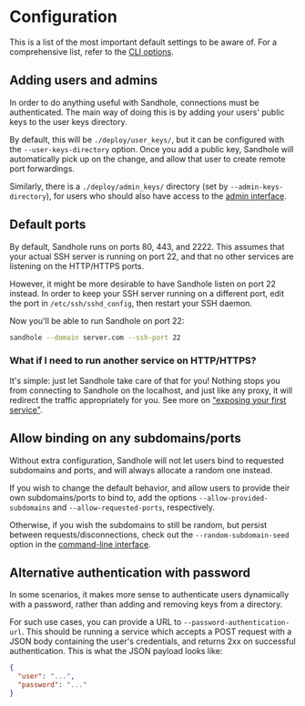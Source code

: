 # Configuration

This is a list of the most important default settings to be aware of. For a comprehensive list, refer to the [CLI options](./cli.md).

## Adding users and admins

In order to do anything useful with Sandhole, connections must be authenticated. The main way of doing this is by adding your users' public keys to the user keys directory.

By default, this will be `./deploy/user_keys/`, but it can be configured with the `--user-keys-directory` option. Once you add a public key, Sandhole will automatically pick up on the change, and allow that user to create remote port forwardings.

Similarly, there is a `./deploy/admin_keys/` directory (set by `--admin-keys-directory`), for users who should also have access to the [admin interface](./admin_interface.md).

## Default ports

By default, Sandhole runs on ports 80, 443, and 2222. This assumes that your actual SSH server is running on port 22, and that no other services are listening on the HTTP/HTTPS ports.

However, it might be more desirable to have Sandhole listen on port 22 instead. In order to keep your SSH server running on a different port, edit the port in `/etc/ssh/sshd_config`, then restart your SSH daemon.

Now you'll be able to run Sandhole on port 22:

```bash
sandhole --domain server.com --ssh-port 22
```

### What if I need to run another service on HTTP/HTTPS?

It's simple: just let Sandhole take care of that for you! Nothing stops you from connecting to Sandhole on the localhost, and just like any proxy, it will redirect the traffic appropriately for you. See more on ["exposing your first service"](./exposing_your_first_service.md).

## Allow binding on any subdomains/ports

Without extra configuration, Sandhole will not let users bind to requested subdomains and ports, and will always allocate a random one instead.

If you wish to change the default behavior, and allow users to provide their own subdomains/ports to bind to, add the options `--allow-provided-subdomains` and `--allow-requested-ports`, respectively.

Otherwise, if you wish the subdomains to still be random, but persist between requests/disconnections, check out the `--random-subdomain-seed` option in the [command-line interface](./cli.md).

## Alternative authentication with password

In some scenarios, it makes more sense to authenticate users dynamically with a password, rather than adding and removing keys from a directory.

For such use cases, you can provide a URL to `--password-authentication-url`. This should be running a service which accepts a POST request with a JSON body containing the user's credentials, and returns 2xx on successful authentication. This is what the JSON payload looks like:

```json
{
  "user": "...",
  "password": "..."
}
```

